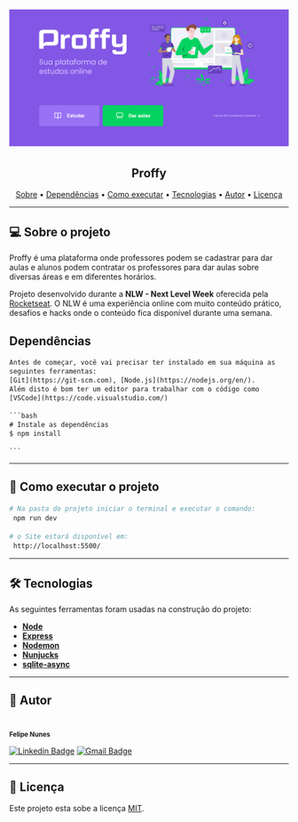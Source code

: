  <h1 align="center">
    <img alt="Proffy" title="#proffy" src="./public/images/proffy.png" />
</h1>

<h2 align="center"> 
	Proffy
</h2>

<p align="center">
 <a href="#-sobre-o-projeto">Sobre</a> •
 <a href="#dependências">Dependências</a> •
 <a href="#-como-executar-o-projeto">Como executar</a> • 
 <a href="#-tecnologias">Tecnologias</a> • 
 <a href="#-autor">Autor</a> • 
 <a href="#user-content--licença">Licença</a>
</p>

---

## 💻 Sobre o projeto

 Proffy é uma plataforma onde professores podem se cadastrar para dar aulas e alunos podem contratar os professores para dar aulas
 sobre diversas áreas e em diferentes horários.


Projeto desenvolvido durante a **NLW - Next Level Week** oferecida pela [Rocketseat](https://blog.rocketseat.com.br).
O NLW é uma experiência online com muito conteúdo prático, desafios e hacks onde o conteúdo fica disponível durante uma semana.

## Dependências

    Antes de começar, você vai precisar ter instalado em sua máquina as seguintes ferramentas:
    [Git](https://git-scm.com), [Node.js](https://nodejs.org/en/). 
    Além disto é bom ter um editor para trabalhar com o código como [VSCode](https://code.visualstudio.com/)

    ```bash
    # Instale as dependências
    $ npm install

    ```

---

## 🚀 Como executar o projeto

```bash
# Na pasta do projeto iniciar o terminal e executar o comando:
 npm run dev

# o Site estará disponível em:
 http://localhost:5500/

```
---

## 🛠 Tecnologias

As seguintes ferramentas foram usadas na construção do projeto:

-   **[Node](https://nodejs.org/en/)**
-   **[Express](https://expressjs.com/)**
-   **[Nodemon](https://nodemon.io/)**
-   **[Nunjucks](https://mozilla.github.io/nunjucks/)**
-   **[sqlite-async](https://www.npmjs.com/package/sqlite-async)**

---

## 🦸 Autor


 <img style="border-radius: 50%;" src="https://avatars1.githubusercontent.com/u/52484229?s=460&u=07c81380d8532622998b8d658102eab2c89b99b6&v=4" width="100px;" alt=""/>
 <br />
 <sub><b>Felipe Nunes</b></sub>
 <br />

[![Linkedin Badge](https://img.shields.io/badge/-Felipe-blue?style=flat-square&logo=Linkedin&logoColor=white&link=https://www.linkedin.com/in/felipenno/)](https://www.linkedin.com/in/felipenno/) 
[![Gmail Badge](https://img.shields.io/badge/-felipenno14@gmail.com-c14438?style=flat-square&logo=Gmail&logoColor=white&link=mailto:felipenno14@gmail.com)](mailto:felipenno14@gmail.com)

---

## 📝 Licença

Este projeto esta sobe a licença [MIT](./LICENSE).


